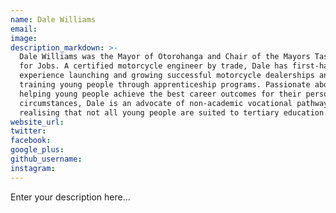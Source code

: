```yaml
---
name: Dale Williams
email:
image:
description_markdown: >-
  Dale Williams was the Mayor of Otorohanga and Chair of the Mayors Taskforce
  for Jobs. A certified motorcycle engineer by trade, Dale has first-hand
  experience launching and growing successful motorcycle dealerships and
  training young people through apprenticeship programs. Passionate about
  helping young people achieve the best career outcomes for their personal
  circumstances, Dale is an advocate of non-academic vocational pathways,
  realising that not all young people are suited to tertiary education.
website_url:
twitter:
facebook:
google_plus:
github_username:
instagram:
---
```


Enter your description here...
